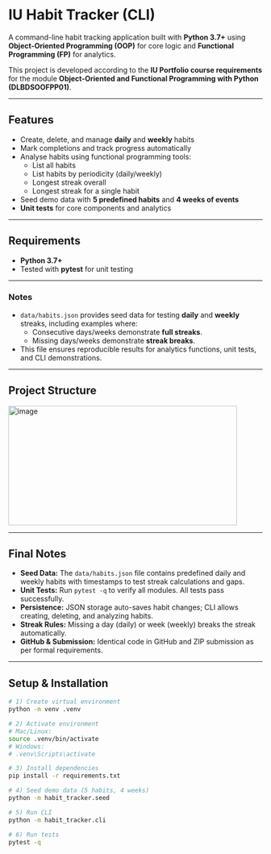 # IU Habit Tracker (CLI)

A command-line habit tracking application built with **Python 3.7+** using **Object-Oriented Programming (OOP)** for core logic and **Functional Programming (FP)** for analytics.  

This project is developed according to the **IU Portfolio course requirements** for the module **Object-Oriented and Functional Programming with Python (DLBDSOOFPP01)**.

---

## Features

- Create, delete, and manage **daily** and **weekly** habits  
- Mark completions and track progress automatically  
- Analyse habits using functional programming tools:  
  - List all habits  
  - List habits by periodicity (daily/weekly)  
  - Longest streak overall  
  - Longest streak for a single habit  
- Seed demo data with **5 predefined habits** and **4 weeks of events**  
- **Unit tests** for core components and analytics  

---

## Requirements

- **Python 3.7+**
- Tested with **pytest** for unit testing  

---



### Notes
- `data/habits.json` provides seed data for testing **daily** and **weekly** streaks, including examples where:
  - Consecutive days/weeks demonstrate **full streaks**.
  - Missing days/weeks demonstrate **streak breaks**.
- This file ensures reproducible results for analytics functions, unit tests, and CLI demonstrations.


---

## Project Structure
<img width="453" height="237" alt="image" src="https://github.com/user-attachments/assets/1d06ac8b-a356-4949-af95-3e0d0f096e9f" />


---
## Final Notes
- **Seed Data:** The `data/habits.json` file contains predefined daily and weekly habits with timestamps to test streak calculations and gaps.
- **Unit Tests:** Run `pytest -q` to verify all modules. All tests pass successfully.
- **Persistence:** JSON storage auto-saves habit changes; CLI allows creating, deleting, and analyzing habits.
- **Streak Rules:** Missing a day (daily) or week (weekly) breaks the streak automatically.
- **GitHub & Submission:** Identical code in GitHub and ZIP submission as per formal requirements.

---
## Setup & Installation

```bash
# 1) Create virtual environment
python -m venv .venv

# 2) Activate environment
# Mac/Linux:
source .venv/bin/activate
# Windows:
# .venv\Scripts\activate

# 3) Install dependencies
pip install -r requirements.txt

# 4) Seed demo data (5 habits, 4 weeks)
python -m habit_tracker.seed

# 5) Run CLI
python -m habit_tracker.cli

# 6) Run tests
pytest -q

